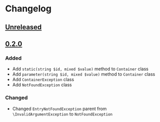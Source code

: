 # Changelog

## [Unreleased]

## [0.2.0]

### Added

- Add `static(string $id, mixed $value)` method to `Container` class
- Add `parameter(string $id, mixed $value)` method to `Container` class
- Add `ContainerException` class
- Add `NotFoundException` class

### Changed

- Changed `EntryNotFoundException` parent from `\InvalidArgumentException` to `NotFoundException`

[Unreleased]: https://github.com/phetit/container/compare/v0.2.0...main

[0.2.0]: https://github.com/phetit/container/compare/v0.1.0...v0.2.0
